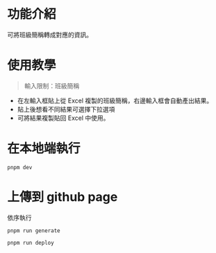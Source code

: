 # 功能介紹

可將班級簡稱轉成對應的資訊。

# 使用教學

> 輸入限制：班級簡稱

- 在左輸入框貼上從 Excel 複製的班級簡稱，右邊輸入框會自動產出結果。
- 貼上後想看不同結果可選擇下拉選項
- 可將結果複製貼回 Excel 中使用。

# 在本地端執行

```
pnpm dev
```

# 上傳到 github page

依序執行

```
pnpm run generate
```

```
pnpm run deploy
```
